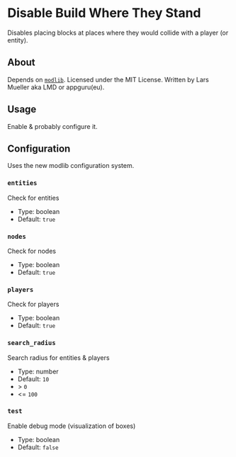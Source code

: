 # Disable Build Where They Stand

Disables placing blocks at places where they would collide with a player (or entity).

## About

Depends on [`modlib`](https://github.com/appgurueu/modlib). Licensed under the MIT License. Written by Lars Mueller aka LMD or appguru(eu).

## Usage

Enable & probably configure it.

## Configuration

Uses the new modlib configuration system.

<!--modlib:conf:2-->
### `entities`

Check for entities

* Type: boolean
* Default: `true`

### `nodes`

Check for nodes

* Type: boolean
* Default: `true`

### `players`

Check for players

* Type: boolean
* Default: `true`

### `search_radius`

Search radius for entities & players

* Type: number
* Default: `10`
* &gt; `0`
* &lt;= `100`

### `test`

Enable debug mode (visualization of boxes)

* Type: boolean
* Default: `false`
<!--modlib:conf-->
